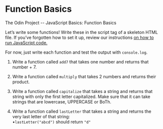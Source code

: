 # Function Basics
The Odin Project -- JavaScript Basics: Function Basics

Let’s write some functions! Write these in the script tag of a skeleton HTML file. If you’ve forgotten how to set it up, review our instructions [on how to run JavaScript code.](https://www.theodinproject.com/lessons/foundations-fundamentals-part-1#how-to-run-javascript-code)

For now, just write each function and test the output with `console.log`.

1. Write a function called `add7` that takes one number and returns that number + 7.

2. Write a function called `multiply` that takes 2 numbers and returns their product.

3. Write a function called `capitalize` that takes a string and returns that string with only the first letter capitalized. Make sure that it can take strings that are lowercase, UPPERCASE or BoTh.

4. Write a function called `lastLetter` that takes a string and returns the very last letter of that string:
  <br>&#8226;`lastLetter("abcd")` should return `"d"`
